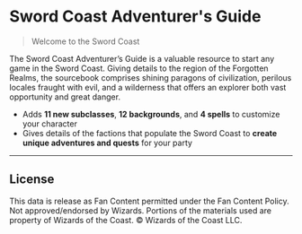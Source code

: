 # Sword Coast Adventurer's Guide

> Welcome to the Sword Coast

The Sword Coast Adventurer’s Guide is a valuable resource to start any game in the Sword Coast. Giving details to the region of the Forgotten Realms, the sourcebook comprises shining paragons of civilization, perilous locales fraught with evil, and a wilderness that offers an explorer both vast opportunity and great danger.

- Adds **11 new subclasses**, **12 backgrounds**, and **4 spells** to customize your character
- Gives details of the factions that populate the Sword Coast to **create unique adventures and quests** for your party

---

## License

This data is release as Fan Content permitted under the Fan Content Policy. Not approved/endorsed by Wizards. Portions of the materials used are property of Wizards of the Coast. © Wizards of the Coast LLC.
